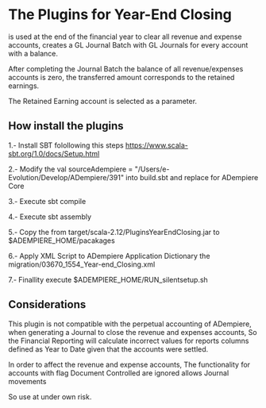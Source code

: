# The Plugins for Year-End Closing

is used at the end of the financial year to clear all revenue and expense accounts, creates a GL Journal Batch with GL Journals for every account with a balance.

After completing the Journal Batch the balance of all revenue/expenses accounts is zero, the transferred amount corresponds to the retained earnings.

The Retained Earning account is selected as a parameter.

## How install the plugins


1.- Install SBT folollowing this steps https://www.scala-sbt.org/1.0/docs/Setup.html

2.- Modify the val sourceAdempiere = "/Users/e-Evolution/Develop/ADempiere/391" into build.sbt and replace for ADempiere Core

3.- Execute sbt compile

4.- Execute sbt assembly

5.- Copy the from target/scala-2.12/PluginsYearEndClosing.jar to $ADEMPIERE_HOME/pacakages

6.- Apply XML Script to ADempiere Application Dictionary the migration/03670_1554_Year-end_Closing.xml

7.- Finallity execute $ADEMPIERE_HOME/RUN_silentsetup.sh

## Considerations

This plugin is not compatible with the perpetual accounting of ADempiere, when generating a Journal to close the revenue and expenses accounts, So the  Financial Reporting will calculate incorrect values for reports columns defined as Year to Date given that the accounts were settled.

In order to affect the revenue and expense accounts, The functionality for accounts with flag Document Controlled are ignored allows Journal movements

So use at under own risk.